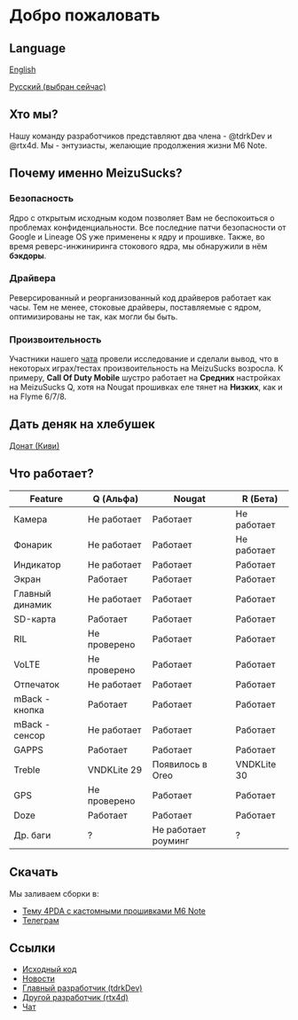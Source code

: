 # Добро пожаловать

## Language
[English](https://msucks.space)

[Русский (выбран сейчас)](https://msucks.space/ru)

## Хто мы?
Нашу команду разработчиков представляют два члена - @tdrkDev и @rtx4d.
Мы - энтузиасты, желающие продолжения жизни M6 Note.

## Почему именно MeizuSucks?
### Безопасность
Ядро с открытым исходным кодом позволяет Вам не беспокоиться о проблемах конфиденциальности. Все последние патчи безопасности от Google и Lineage OS уже применены к ядру и прошивке. Также, во время реверс-инжиниринга стокового ядра, мы обнаружили в нём **бэкдоры**.

### Драйвера
Реверсированный и реорганизованный код драйверов работает как часы. Тем не менее, стоковые драйверы, поставляемые с ядром, оптимизированы не так, как могли бы быть.

### Произвоительность
Участники нашего [чата](https://t.me/msucks_chat) провели исследование и сделали вывод, что в некоторых играх/тестах произвоительность на MeizuSucks возросла. К примеру, **Call Of Duty Mobile** шустро работает на **Средних** настройках на MeizuSucks Q, хотя на Nougat прошивках еле тянет на **Низких**, как и на Flyme 6/7/8.

## Дать деняк на хлебушек
[Донат (Киви)](https://qiwi.com/n/TDRKDEV)

## Что работает?

Feature | Q (Альфа) | Nougat | R (Бета)
------ | --------- | ------ | ------
Камера | Не работает | Работает | Не работает
Фонарик | Не работает | Работает | Не работает
Индикатор | Не работает | Работает | Работает
Экран | Работает | Работает | Работает
Главный динамик | Не работает | Работает | Работает
SD-карта | Работает | Работает | Работает
RIL | Не проверено | Работает | Работает
VoLTE | Не проверено | Работает | Работает
Отпечаток | Не работает | Работает |  Работает
mBack - кнопка | Работает | Работает | Работает
mBack - сенсор | Не работает | Работает | Работает
GAPPS | Работает | Работает | Работает
Treble | VNDKLite 29 | Появилось в Oreo | VNDKLite 30
GPS | Не проверено | Работает | Работает
Doze | Работает | Работает | Работает
Др. баги | ? | Не работает роуминг | ?

## Скачать
Мы заливаем сборки в:
* [Тему 4PDA с кастомными прошивками M6 Note](https://4pda.ru/forum/index.php?showtopic=886117)
* [Телеграм](https://t.me/msucks)

## Ссылки
* [Исходный код](https://github.com/meizucustoms)
* [Новости](https://t.me/msucks)
* [Главный разработчик (tdrkDev)](https://t.me/tdrkDev)
* [Другой разработчик (rtx4d)](https://t.me/rtx4d)
* [Чат](https://t.me/msucks_chat)
